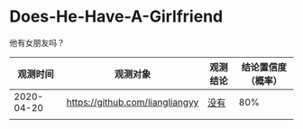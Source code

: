 # Does-He-Have-A-Girlfriend
他有女朋友吗？


观测时间 | 观测对象 | 观测结论 | 结论置信度（概率）
---|---|---|---
2020-04-20 | https://github.com/liangliangyy | [没有](https://github.com/p-program/Does-He-Have-A-Girlfriend/blob/master/github.com/liangliangyy/README.MD)| 80%|
|||
